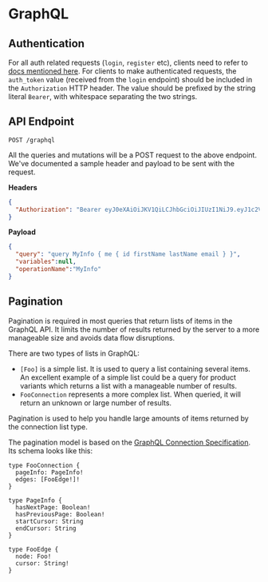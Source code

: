 # GraphQL

## Authentication

For all auth related requests (`login`, `register` etc), clients need to refer to [docs mentioned here](1-auth.md).
For clients to make authenticated requests, the `auth_token` value (received from the `login` endpoint) should be included in the `Authorization` HTTP header. The value should be prefixed by the string literal `Bearer`, with whitespace separating the two strings.

## API Endpoint

```
POST /graphql
```

All the queries and mutations will be a POST request to the above endpoint. We've documented a sample header and payload to be sent with the request.

__Headers__

```json
{
  "Authorization": "Bearer eyJ0eXAiOiJKV1QiLCJhbGciOiJIUzI1NiJ9.eyJ1c2VyX2F1dGhlbnRpY2F0aW9uX2lkIjoiNzY1MjE3YTgtNzU5OS00ZTI1LTljMjQtYjdjOTJlODc4MjAxIn0.972Irua8Ql0NRf_KxgYI7q1imPBkf2XJG25L94JM8Hw"
}
```

__Payload__

```json
{
  "query": "query MyInfo { me { id firstName lastName email } }",
  "variables":null,
  "operationName":"MyInfo"
}
```

## Pagination

Pagination is required in most queries that return lists of items in the GraphQL API. It limits the number of results returned by the server to a more manageable size and avoids data flow disruptions.

There are two types of lists in GraphQL:

- `[Foo]` is a simple list. It is used to query a list containing several items. An excellent example of a simple list could be a query for product variants which returns a list with a manageable number of results.
- `FooConnection` represents a more complex list. When queried, it will return an unknown or large number of results.

Pagination is used to help you handle large amounts of items returned by the connection list type.

The pagination model is based on the [GraphQL Connection Specification](https://relay.dev/graphql/connections.htm). Its schema looks like this:

```
type FooConnection {
  pageInfo: PageInfo!
  edges: [FooEdge!]!
}

type PageInfo {
  hasNextPage: Boolean!
  hasPreviousPage: Boolean!
  startCursor: String
  endCursor: String
}

type FooEdge {
  node: Foo!
  cursor: String!
}
```

